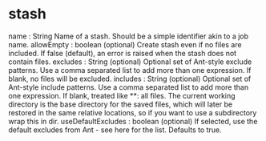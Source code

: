 # stash

name : String
Name of a stash. Should be a simple identifier akin to a job name.
allowEmpty : boolean (optional)
Create stash even if no files are included. If false (default), an error is raised when the stash does not contain files.
excludes : String (optional)
Optional set of Ant-style exclude patterns.
Use a comma separated list to add more than one expression.
If blank, no files will be excluded.
includes : String (optional)
Optional set of Ant-style include patterns.
Use a comma separated list to add more than one expression.
If blank, treated like **: all files.
The current working directory is the base directory for the saved files, which will later be restored in the same relative locations, so if you want to use a subdirectory wrap this in dir.
useDefaultExcludes : boolean (optional)
If selected, use the default excludes from Ant - see here for the list. Defaults to true.



